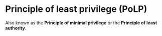 # Principle of least privilege (PoLP)

Also known as the **Principle of minimal privilege** or the **Principle of least authority**.
